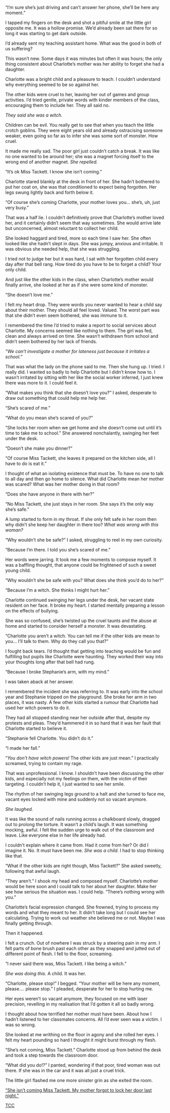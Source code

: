 “I’m sure she’s just driving and can’t answer her phone, she’ll be here any moment.”

I tapped my fingers on the desk and shot a pitiful smile at the little girl opposite me. It was a hollow promise. We’d already been sat there for so long it was starting to get dark outside.

I’d already sent my teaching assistant home. What was the good in both of us suffering?

This wasn’t new. Some days it was minutes but often it was hours; the only thing consistent about Charlotte’s mother was her ability to forget she had a daughter. 

Charlotte was a bright child and a pleasure to teach. I couldn’t understand why everything seemed to be so against her.

The other kids were cruel to her, leaving her out of games and group activities. I’d tried gentle, private words with kinder members of the class, encouraging them to include her. They all said no.

*They said she was a witch.*

Children can be evil. You really get to see that when you teach the little crotch goblins. They were eight years old and already ostracising someone weaker, even going so far as to infer she was some sort of monster. How cruel. 

It made me really sad. The poor girl just couldn’t catch a break. It was like no one wanted to be around her; she was a magnet forcing itself to the wrong end of another magnet. *She repelled.*

“It’s ok Miss Tackett. I know she isn’t coming.”

Charlotte stared blankly at the desk in front of her. She hadn’t bothered to put her coat on, she was that conditioned to expect being forgotten. Her legs swung lightly back and forth below it. 

“Of course she’s coming Charlotte, your mother loves you... she’s, uh, just very busy.”

That was a half lie. I couldn’t definitively prove that Charlotte’s mother loved her, and it certainly didn’t seem that way sometimes. She would arrive late but unconcerned, almost reluctant to collect her child.

She looked haggard and tired, more so each time I saw her. She often looked like she hadn’t slept in days. She was jumpy, anxious and irritable. It was obvious she needed help, that she was struggling.

I tried not to judge her but it was hard, I sat with her forgotten child every day after that bell rang. How tired do you have to be to forget a child? Your only child. 

And just like the other kids in the class, when Charlotte’s mother would finally arrive, she looked at her as if she were some kind of monster.

“She doesn’t love me.”

I felt my heart drop. They were words you never wanted to hear a child say about their mother. They should all feel loved. Valued. The worst part was that she didn’t even seem bothered, she was immune to it.

I remembered the time I’d tried to make a report to social services about Charlotte. My concerns seemed like nothing to them. The girl was fed, clean and always arrived on time. She wasn’t withdrawn from school and didn’t seem bothered by her lack of friends.

*”We can’t investigate a mother for lateness just because it irritates a school.”*

That was what the lady on the phone said to me. Then she hung up. I tried. I really did. I wanted so badly to help Charlotte but I didn’t know how to. I wasn’t irritated by sitting with her like the social worker inferred, I just knew there was more to it. I could feel it. 

“What makes you think that she doesn’t love you?” I asked, desperate to draw out something that could help me help her.

“She’s scared of me.”

“What do you mean she’s scared of you?”

“She locks her room when we get home and she doesn’t come out until it’s time to take me to school.” She answered nonchalantly, swinging her feet under the desk.

“Doesn’t she make you dinner?” 

“Of course Miss Tackett, she leaves it prepared on the kitchen side, all I have to do is eat it.”

I thought of what an isolating existence that must be. To have no one to talk to all day and then go home to silence. What did Charlotte mean her mother was scared? What was her mother doing in that room? 

“Does she have anyone in there with her?”

“No Miss Tackett, she just stays in her room. She says it’s the only way she’s safe.”

A lump started to form in my throat. If she only felt safe in her room then why didn’t she keep her daughter in there too? *What was wrong with this woman?*

“Why wouldn’t she be safe?” I asked, struggling to reel in my own curiosity. 

“Because I’m there. I told you she’s scared of me.”

Her words were jarring. It took me a few moments to compose myself. It was a baffling thought, that anyone could be frightened of such a sweet young child.

“Why wouldn’t she be safe with you? What does she think you’d do to her?”

“Because I’m a witch. She thinks I might hurt her.”

Charlotte continued swinging her legs under the desk, her vacant state resident on her face. It broke my heart. I started mentally preparing a lesson on the effects of bullying. 

She was so confused, she’s twisted up the cruel taunts and the abuse at home and started to consider herself a monster. It was devastating. 

“Charlotte you aren’t a witch. You can tell me if the other kids are mean to you... I’ll talk to them. Why do they call you that?”

I fought back tears. I’d thought that getting into teaching would be fun and fulfilling but pupils like Charlotte were haunting. They worked their way into your thoughts long after that bell had rung.

“Because I broke Stephanie’s arm, with my mind.”

I was taken aback at her answer. 

I remembered the incident she was referring to. It was early into the school year and Stephanie tripped on the playground. She broke her arm in two places, it was nasty. A few other kids started a rumour that Charlotte had used her witch powers to do it. 

They had all stopped standing near her outside after that, despite my protests and pleas. They’d hammered it in so hard that it was her fault that Charlotte started to believe it.

“Stephanie fell Charlotte. You didn’t do it.”

“I made her fall.” 

“*You don’t have witch powers!* The other kids are just mean.” I practically screamed, trying to contain my rage. 

That was unprofessional. I know. I shouldn’t have been discussing the other kids, and especially not my feelings on them, with the victim of their targeting. I couldn’t help it, I just wanted to see her smile.

The rhythm of her swinging legs ground to a halt and she turned to face me, vacant eyes locked with mine and suddenly not so vacant anymore.

*She laughed.*

It was like the sound of nails running across a chalkboard slowly, dragged out to prolong the torture. It wasn’t a child’s laugh. It was something mocking, awful. I felt the sudden urge to walk out of the classroom and leave. Like everyone else in her life already had.

I couldn’t explain where it came from. Had it come from her? Or did I imagine it. No. It must have been me. *She was a child.* I had to stop thinking like that.

“What if the other kids are right though, Miss Tackett?” She asked sweetly, following that awful laugh.

“They aren’t.” I shook my head and composed myself. Charlotte’s mother would be here soon and I could talk to her about her daughter. Make her see how serious the situation was. I could help. “There’s nothing wrong with you.”

Charlotte’s facial expression changed. She frowned, trying to process my words and what they meant to her. It didn’t take long but I could see her calculating. Trying to work out weather she believed me or not. Maybe I was finally getting through.

Then it happened. 

I felt a crunch. Out of nowhere I was struck by a steering pain in my arm. I felt parts of bone brush past each other as they snapped and jutted out of different point of flesh. I fell to the floor, screaming. 

“I never said there was, Miss Tackett. I like being a witch.” 

*She was doing this.* A child. It was her.

“Charlotte, please stop!” I begged. “Your mother will be here any moment, please.... please stop.” I pleaded, desperate for her to stop hurting me.

Her eyes weren’t so vacant anymore, they focused on me with laser precision, revelling in my realisation that I’d gotten it all so badly wrong. 

I thought about how terrified her mother must have been. About how I hadn’t listened to her classmates concerns. All I’d ever seen was a victim. I was so wrong.

She looked at me writhing on the floor in agony and she rolled her eyes. I felt my heart pounding so hard I thought it might burst through my flesh. 

“She’s not coming, Miss Tackett.” Charlotte stood up from behind the desk and took a step towards the classroom door. 

“What did you do!?” I panted, wondering if that poor, tired woman was out there. If she was in the car and it was all just a cruel trick.

The little girl flashed me one more sinister grin as she exited the room.

[“She isn’t coming Miss Tackett. My mother forgot to lock her door last night.”](https://www.reddit.com/r/ThePickledGnome/)

[TCC](https://www.reddit.com/r/TheCrypticCompendium/)